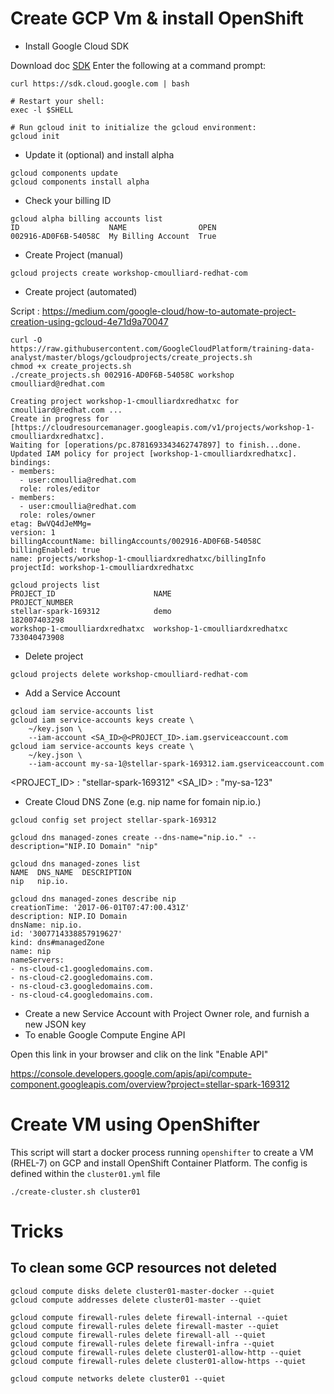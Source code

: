 # Create GCP Vm & install OpenShift

* Install Google Cloud SDK

Download doc [SDK](https://cloud.google.com/sdk/downloads) 
Enter the following at a command prompt:
```
curl https://sdk.cloud.google.com | bash

# Restart your shell:
exec -l $SHELL

# Run gcloud init to initialize the gcloud environment:
gcloud init
```

* Update it (optional) and install alpha

```
gcloud components update
gcloud components install alpha
```

* Check your billing ID

```
gcloud alpha billing accounts list
ID                    NAME                OPEN
002916-AD0F6B-54058C  My Billing Account  True
```

* Create Project (manual)

```
gcloud projects create workshop-cmoulliard-redhat-com
```

* Create project (automated)

Script : https://medium.com/google-cloud/how-to-automate-project-creation-using-gcloud-4e71d9a70047

```
curl -O https://raw.githubusercontent.com/GoogleCloudPlatform/training-data-analyst/master/blogs/gcloudprojects/create_projects.sh
chmod +x create_projects.sh
./create_projects.sh 002916-AD0F6B-54058C workshop cmoulliard@redhat.com

Creating project workshop-1-cmoulliardxredhatxc for cmoulliard@redhat.com ...
Create in progress for [https://cloudresourcemanager.googleapis.com/v1/projects/workshop-1-cmoulliardxredhatxc].
Waiting for [operations/pc.8781693343462747897] to finish...done.
Updated IAM policy for project [workshop-1-cmoulliardxredhatxc].
bindings:
- members:
  - user:cmoullia@redhat.com
  role: roles/editor
- members:
  - user:cmoullia@redhat.com
  role: roles/owner
etag: BwVQ4dJeMMg=
version: 1
billingAccountName: billingAccounts/002916-AD0F6B-54058C
billingEnabled: true
name: projects/workshop-1-cmoulliardxredhatxc/billingInfo
projectId: workshop-1-cmoulliardxredhatxc

gcloud projects list
PROJECT_ID                      NAME                            PROJECT_NUMBER
stellar-spark-169312            demo                            182007403298
workshop-1-cmoulliardxredhatxc  workshop-1-cmoulliardxredhatxc  733040473908
```

* Delete project

```
gcloud projects delete workshop-cmoulliard-redhat-com
```

* Add a Service Account

```
gcloud iam service-accounts list
gcloud iam service-accounts keys create \
    ~/key.json \
    --iam-account <SA_ID>@<PROJECT_ID>.iam.gserviceaccount.com
gcloud iam service-accounts keys create \
    ~/key.json \
    --iam-account my-sa-1@stellar-spark-169312.iam.gserviceaccount.com    
```

<PROJECT_ID> : "stellar-spark-169312"
<SA_ID> : "my-sa-123"

* Create Cloud DNS Zone (e.g. nip name for fomain nip.io.)

```
gcloud config set project stellar-spark-169312

gcloud dns managed-zones create --dns-name="nip.io." --description="NIP.IO Domain" "nip"

gcloud dns managed-zones list
NAME  DNS_NAME  DESCRIPTION
nip   nip.io.

gcloud dns managed-zones describe nip
creationTime: '2017-06-01T07:47:00.431Z'
description: NIP.IO Domain
dnsName: nip.io.
id: '3007714338857919627'
kind: dns#managedZone
name: nip
nameServers:
- ns-cloud-c1.googledomains.com.
- ns-cloud-c2.googledomains.com.
- ns-cloud-c3.googledomains.com.
- ns-cloud-c4.googledomains.com.
```

* Create a new Service Account with Project Owner role, and furnish a new JSON key
* To enable Google Compute Engine API

Open this link in your browser and clik on the link "Enable API"

https://console.developers.google.com/apis/api/compute-component.googleapis.com/overview?project=stellar-spark-169312

# Create VM using OpenShifter

This script will start a docker process running `openshifter` to create a VM (RHEL-7) on GCP and install OpenShift Container Platform.
The config is defined within the `cluster01.yml` file

```
./create-cluster.sh cluster01
```

# Tricks

## To clean some GCP resources not deleted

```
gcloud compute disks delete cluster01-master-docker --quiet
gcloud compute addresses delete cluster01-master --quiet

gcloud compute firewall-rules delete firewall-internal --quiet
gcloud compute firewall-rules delete firewall-master --quiet
gcloud compute firewall-rules delete firewall-all --quiet
gcloud compute firewall-rules delete firewall-infra --quiet
gcloud compute firewall-rules delete cluster01-allow-http --quiet
gcloud compute firewall-rules delete cluster01-allow-https --quiet

gcloud compute networks delete cluster01 --quiet
```